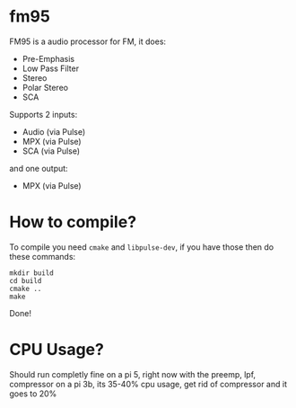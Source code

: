 # fm95
FM95 is a audio processor for FM, it does:
- Pre-Emphasis
- Low Pass Filter
- Stereo
- Polar Stereo
- SCA

Supports 2 inputs:
- Audio (via Pulse)
- MPX (via Pulse)
- SCA (via Pulse)

and one output:
- MPX (via Pulse)

# How to compile?
To compile you need `cmake` and `libpulse-dev`, if you have those then do these commands:
```
mkdir build
cd build
cmake ..
make
```
Done!

# CPU Usage?
Should run completly fine on a pi 5, right now with the preemp, lpf, compressor on a pi 3b, its 35-40% cpu usage, get rid of compressor and it goes to 20%